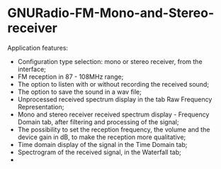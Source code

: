 # GNURadio-FM-Mono-and-Stereo-receiver

Application features: 
- Configuration type selection: mono or stereo receiver, from the interface;
- FM reception in 87 - 108MHz range;
- The option to listen with or without recording the received sound;
- The option to save the sound in a wav file;
- Unprocessed received spectrum display in the tab Raw Frequency Representation;
- Mono and stereo receiver received spectrum display - Frequency Domain tab, after filtering and processing of the signal;
- The possibility to set the reception frequency, the volume and the device gain in dB, to make the reception more qualitative;
- Time domain display of the signal in the Time Domain tab;
- Spectrogram of the received signal, in the Waterfall tab;
- 
